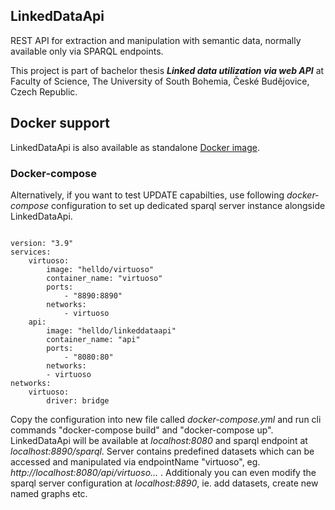 <article><h1>LinkedDataApi</h1>
<p>REST API for extraction and manipulation with semantic data, normally available only via SPARQL endpoints.</p>
<p>This project is part of bachelor thesis <strong><em>Linked data utilization via web API</em></strong> at Faculty of Science, The University of South Bohemia, České Budějovice, Czech Republic.</p>
</article>
<article><h2>Docker support</h2>
<p>LinkedDataApi is also available as standalone <a href='https://hub.docker.com/r/helldo/linkeddataapi'>Docker image</a>.
<h3>Docker-compose</h3>
<p>Alternatively, if you want to test UPDATE capabilties, use following <em>docker-compose</em> configuration to set up dedicated sparql server instance alongside LinkedDataApi.</p>
<pre><code>
version: "3.9"
services:
    virtuoso:
        image: "helldo/virtuoso"
        container_name: "virtuoso"
        ports:
            - "8890:8890"
        networks:
            - virtuoso
    api:
        image: "helldo/linkeddataapi"
        container_name: "api"
        ports:
            - "8080:80"
        networks:
        - virtuoso
networks:    
    virtuoso:
        driver: bridge</code></pre>
<p>Copy the configuration into new file called <i>docker-compose.yml</i> and run cli commands "docker-compose build" and "docker-compose up". 
LinkedDataApi will be available at <i>localhost:8080</i> and sparql endpoint at <i>localhost:8890/sparql</i>. 
Server contains predefined datasets which can be accessed and manipulated via endpointName "virtuoso", eg. <i>http://localhost:8080/api/virtuoso...</i> . 
Additionaly you can even modify the sparql server configuration at <i>localhost:8890</i>, ie. add datasets, create new named graphs etc.
</p>
</article>
